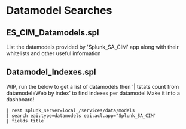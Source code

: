 # Datamodel Searches

## ES_CIM_Datamodels.spl

List the datamodels provided by 'Splunk_SA_CIM' app along with their whitelists and other useful information

## Datamodel_Indexes.spl

WIP, run the below to get a list of datamodels then '| tstats count from datamodel=Web by index' to find indexes per datamodel
Make it into a dashboard!

    | rest splunk_server=local /services/data/models 
    | search eai:type=datamodels eai:acl.app="Splunk_SA_CIM" 
    | fields title
